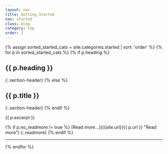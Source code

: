 ```yaml
---
layout: nav
title: Getting Started
nav: started
class: blog
category: top
order: 2
---
```


{% assign sorted_started_cats = site.categories.started | sort: 'order' %}
{% for p in sorted_started_cats %}
{% if p.heading %}
## {{ p.heading }}
{:.section-header}
{% else %}
## {{ p.title }}
{:.section-header}
{% endif %}

{{ p.excerpt }}

{% if p.no_readmore != true %}
[Read more...]({{site.url}}{{ p.url }} "Read more")
{:.readmore}
{% endif %}
- - -
{% endfor %}
